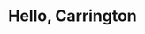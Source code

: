 ---
layout: account
template-title: Account
template-description: Account landing page that displays orders, saved products, and personal information
title: Hello, Carrington
description: Manage your orders and account details
cards:
     - title: Orders
       description: Track your recent orders and view your purchase history.
     - title: Saved products
       description: View or edit the products you have added to your list.
account:
     - subheading: Personal information
       items:
            - carrington.levine@gmail.com
            - (770) 123-4567
     - subheading: Organization
       items:
            - Levine Hope for Humanity
            - carrington.levine@gmail.com
            - (770) 123-4567   
     - subheading: Shipping
       items:
            - 1234 Hemminton Park
            - Atlanta, GA
            - 30305
settings:
     - subheading: Communication settings
       description: "Don't worry, we'll only send you the most important details: order tracking and product updates."
       checkbox: present
     - subheading: Delete profile
       description: You can delete your profile account at any time. Deleting will remove your profile and the information associated with it.
       checkbox: none
help-more:
     - items:
            - Help/Legal
            - Accessibility
            - Give us feedback
source-domain: 
source-url: 
figma: https://www.figma.com/file/QVPduB8h6DIENYULFVCism/?node-id=1101%3A3132
---
